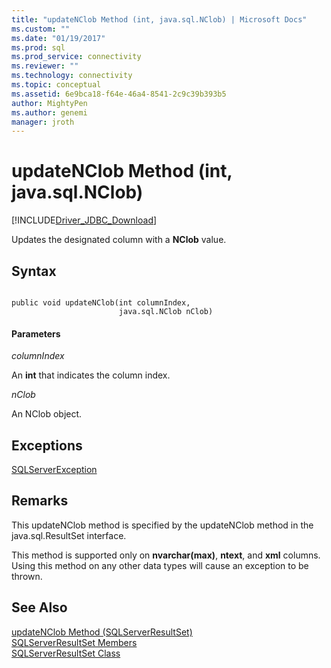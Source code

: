 ```yaml
---
title: "updateNClob Method (int, java.sql.NClob) | Microsoft Docs"
ms.custom: ""
ms.date: "01/19/2017"
ms.prod: sql
ms.prod_service: connectivity
ms.reviewer: ""
ms.technology: connectivity
ms.topic: conceptual
ms.assetid: 6e9bca18-f64e-46a4-8541-2c9c39b393b5
author: MightyPen
ms.author: genemi
manager: jroth
---
```

# updateNClob Method (int, java.sql.NClob)
[!INCLUDE[Driver_JDBC_Download](../../../includes/driver_jdbc_download.md)]

  Updates the designated column with a **NClob** value.  
  
## Syntax  
  
```  
  
public void updateNClob(int columnIndex,  
                        java.sql.NClob nClob)  
```  
  
#### Parameters  
 *columnIndex*  
  
 An **int** that indicates the column index.  
  
 *nClob*  
  
 An NClob object.  
  
## Exceptions  
 [SQLServerException](../../../connect/jdbc/reference/sqlserverexception-class.md)  
  
## Remarks  
 This updateNClob method is specified by the updateNClob method in the java.sql.ResultSet interface.  
  
 This method is supported only on **nvarchar(max)**, **ntext**, and **xml** columns. Using this method on any other data types will cause an exception to be thrown.  
  
## See Also  
 [updateNClob Method &#40;SQLServerResultSet&#41;](../../../connect/jdbc/reference/updatenclob-method-sqlserverresultset.md)   
 [SQLServerResultSet Members](../../../connect/jdbc/reference/sqlserverresultset-members.md)   
 [SQLServerResultSet Class](../../../connect/jdbc/reference/sqlserverresultset-class.md)  
  
  
